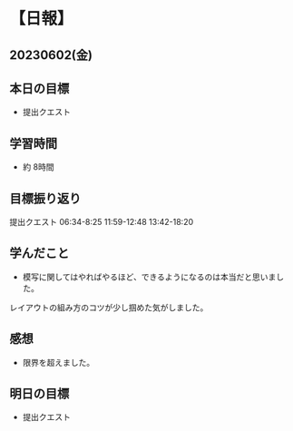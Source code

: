 # 【日報】
## 20230602(金)
## 本日の目標
- 提出クエスト

## 学習時間
- 約 8時間

## 目標振り返り
提出クエスト 06:34-8:25 11:59-12:48 13:42-18:20


## 学んだこと
- 模写に関してはやればやるほど、できるようになるのは本当だと思いました。

レイアウトの組み方のコツが少し掴めた気がしました。



## 感想
- 限界を超えました。

## 明日の目標
- 提出クエスト


